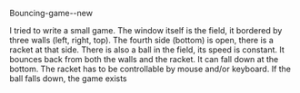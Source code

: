 Bouncing-game--new 

I tried to write a small game. The window itself is the field, it bordered by three walls (left, right, top). The fourth side (bottom) is open, there is a racket at that side. There is also a ball in the field, its speed is constant. It bounces back from both the walls and the racket. It can fall down at the bottom. The racket has to be controllable by mouse and/or keyboard. If the ball falls down, the game exists
